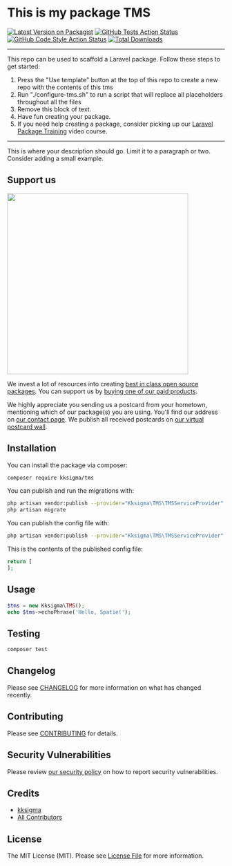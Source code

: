 # This is my package TMS

[![Latest Version on Packagist](https://img.shields.io/packagist/v/kksigma/tms.svg?style=flat-square)](https://packagist.org/packages/kksigma/tms)
[![GitHub Tests Action Status](https://img.shields.io/github/workflow/status/kksigma/tms/run-tests?label=tests)](https://github.com/kksigma/tms/actions?query=workflow%3Arun-tests+branch%3Amain)
[![GitHub Code Style Action Status](https://img.shields.io/github/workflow/status/kksigma/tms/Check%20&%20fix%20styling?label=code%20style)](https://github.com/kksigma/tms/actions?query=workflow%3A"Check+%26+fix+styling"+branch%3Amain)
[![Total Downloads](https://img.shields.io/packagist/dt/kksigma/tms.svg?style=flat-square)](https://packagist.org/packages/kksigma/tms)

---
This repo can be used to scaffold a Laravel package. Follow these steps to get started:

1. Press the "Use template" button at the top of this repo to create a new repo with the contents of this tms
2. Run "./configure-tms.sh" to run a script that will replace all placeholders throughout all the files
3. Remove this block of text.
4. Have fun creating your package.
5. If you need help creating a package, consider picking up our <a href="https://laravelpackage.training">Laravel Package Training</a> video course.
---

This is where your description should go. Limit it to a paragraph or two. Consider adding a small example.

## Support us

[<img src="https://github-ads.s3.eu-central-1.amazonaws.com/tms.jpg?t=1" width="419px" />](https://spatie.be/github-ad-click/tms)

We invest a lot of resources into creating [best in class open source packages](https://spatie.be/open-source). You can support us by [buying one of our paid products](https://spatie.be/open-source/support-us).

We highly appreciate you sending us a postcard from your hometown, mentioning which of our package(s) you are using. You'll find our address on [our contact page](https://spatie.be/about-us). We publish all received postcards on [our virtual postcard wall](https://spatie.be/open-source/postcards).

## Installation

You can install the package via composer:

```bash
composer require kksigma/tms
```

You can publish and run the migrations with:

```bash
php artisan vendor:publish --provider="Kksigma\TMS\TMSServiceProvider" --tag="tms-migrations"
php artisan migrate
```

You can publish the config file with:
```bash
php artisan vendor:publish --provider="Kksigma\TMS\TMSServiceProvider" --tag="tms-config"
```

This is the contents of the published config file:

```php
return [
];
```

## Usage

```php
$tms = new Kksigma\TMS();
echo $tms->echoPhrase('Hello, Spatie!');
```

## Testing

```bash
composer test
```

## Changelog

Please see [CHANGELOG](CHANGELOG.md) for more information on what has changed recently.

## Contributing

Please see [CONTRIBUTING](.github/CONTRIBUTING.md) for details.

## Security Vulnerabilities

Please review [our security policy](../../security/policy) on how to report security vulnerabilities.

## Credits

- [kksigma](https://github.com/kksigma)
- [All Contributors](../../contributors)

## License

The MIT License (MIT). Please see [License File](LICENSE.md) for more information.
